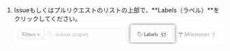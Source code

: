 1. Issueもしくはプルリクエストのリストの上部で、**Labels（ラベル）**をクリックしてください。 ![リポジトリのIssueもしくはプルリクエストページのラベルタブ](/assets/images/help/issues/issues_labels_button.png)
